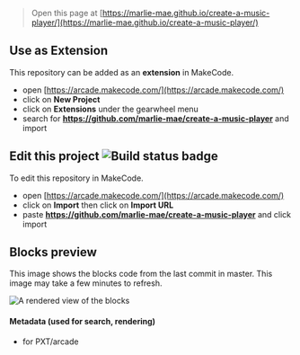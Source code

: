 


> Open this page at [https://marlie-mae.github.io/create-a-music-player/](https://marlie-mae.github.io/create-a-music-player/)

## Use as Extension

This repository can be added as an **extension** in MakeCode.

* open [https://arcade.makecode.com/](https://arcade.makecode.com/)
* click on **New Project**
* click on **Extensions** under the gearwheel menu
* search for **https://github.com/marlie-mae/create-a-music-player** and import

## Edit this project ![Build status badge](https://github.com/marlie-mae/create-a-music-player/workflows/MakeCode/badge.svg)

To edit this repository in MakeCode.

* open [https://arcade.makecode.com/](https://arcade.makecode.com/)
* click on **Import** then click on **Import URL**
* paste **https://github.com/marlie-mae/create-a-music-player** and click import

## Blocks preview

This image shows the blocks code from the last commit in master.
This image may take a few minutes to refresh.

![A rendered view of the blocks](https://github.com/marlie-mae/create-a-music-player/raw/master/.github/makecode/blocks.png)

#### Metadata (used for search, rendering)

* for PXT/arcade
<script src="https://makecode.com/gh-pages-embed.js"></script><script>makeCodeRender("{{ site.makecode.home_url }}", "{{ site.github.owner_name }}/{{ site.github.repository_name }}");</script>
